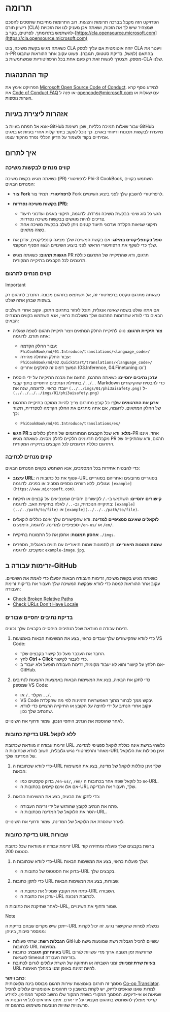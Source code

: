 <!--
CO_OP_TRANSLATOR_METADATA:
{
  "original_hash": "9f71f15fee9a73ecfcd4fd40efbe3070",
  "translation_date": "2025-05-09T03:41:52+00:00",
  "source_file": "CONTRIBUTING.md",
  "language_code": "he"
}
-->
# תרומה

הפרויקט הזה מקבל בברכה תרומות והצעות. רוב התרומות מחייבות שתסכים להסכם רישיון תורם (CLA) שמצהיר שיש לך את הזכות, ושאתה אכן מעניק לנו את הזכויות להשתמש בתרומתך. לפרטים, בקר ב-[https://cla.opensource.microsoft.com](https://cla.opensource.microsoft.com)

כשאתה מגיש בקשת משיכה, בוט CLA יזהה אוטומטית אם עליך לספק CLA ויעטר את ה-PR בהתאם (למשל, בדיקת סטטוס, תגובה). פשוט עקוב אחר ההוראות שהבוט מספק. תצטרך לעשות זאת רק פעם אחת בכל הרפוזיטוריות שמשתמשות ב-CLA שלנו.

## קוד ההתנהגות

הפרויקט אימץ את [Microsoft Open Source Code of Conduct](https://opensource.microsoft.com/codeofconduct/). למידע נוסף קרא את [Code of Conduct FAQ](https://opensource.microsoft.com/codeofconduct/faq/) או פנה ל-[opencode@microsoft.com](mailto:opencode@microsoft.com) עם שאלות או הערות נוספות.

## אזהרות ליצירת בעיות

אנא אל תפתח בעיות ב-GitHub עבור שאלות תמיכה כלליות, שכן רשימת GitHub מיועדת לבקשות תכונות ודיווחי באגים. כך נוכל לעקוב ביתר קלות אחרי בעיות או באגים אמיתיים בקוד ולשמור על הדיון הכללי נפרד מהקוד עצמו.

## איך לתרום

### קווים מנחים לבקשות משיכה

כשאתה מגיש בקשת משיכה (PR) לרפוזיטורי Phi-3 CookBook, השתמש בקווים המנחים הבאים:

- **צור Fork לרפוזיטורי**: תמיד צור Fork לרפוזיטורי לחשבון שלך לפני ביצוע השינויים.

- **בקשות משיכה נפרדות (PR)**:
  - הגש כל סוג שינוי בבקשת משיכה נפרדת. לדוגמה, תיקוני באגים ועדכוני תיעוד צריכים להיות מוגשים בבקשות משיכה נפרדות.
  - תיקוני שגיאות הקלדה ועדכוני תיעוד קטנים ניתן לשלב בבקשת משיכה אחת כשזה מתאים.

- **טפל בקונפליקטים במיזוג**: אם בקשת המשיכה שלך מציגה קונפליקטים, עדכן את הסניף המקומי `main` שלך כדי לשקף את הרפוזיטורי הראשי לפני ביצוע השינויים.

- **הגשות תרגום**: כשאתה מגיש PR תרגום, ודא שהתיקייה של התרגום כוללת תרגומים לכל הקבצים בתיקייה המקורית.

### קווים מנחים לתרגום

> [!IMPORTANT]
>
> כשאתה מתרגם טקסט ברפוזיטורי זה, אל תשתמש בתרגום מכונה. התנדב לתרגום רק בשפות שבהן אתה שולט.

אם אתה שולט בשפה שאינה אנגלית, תוכל לעזור בתרגום התוכן. עקוב אחרי השלבים הבאים כדי לוודא שתרומות התרגום שלך משולבות כראוי, אנא השתמש בקווים המנחים הבאים:

- **צור תיקיית תרגום**: נווט לתיקיית החלק המתאים ויצור תיקיית תרגום לשפה שאליה אתה תורם. לדוגמה:
  - עבור החלק הקדמה: `PhiCookBook/md/01.Introduce/translations/<language_code>/`
  - עבור החלק התחלה מהירה: `PhiCookBook/md/02.QuickStart/translations/<language_code>/`
  - המשך דפוס זה לחלקים אחרים (03.Inference, 04.Finetuning וכו')

- **עדכן נתיבים יחסיים**: כשאתה מתרגם, התאם את מבנה התיקיות על ידי הוספת `../../` בתחילת הנתיבים היחסיים בתוך קבצי Markdown כדי להבטיח שהקישורים יעבדו כראוי. לדוגמה, שנה את `(../../imgs/01/phi3aisafety.png)` ל-`(../../../../imgs/01/phi3aisafety.png)`

- **ארגן את התרגומים שלך**: כל קובץ מתורגם צריך להיות ממוקם בתיקיית התרגום של החלק המתאים. לדוגמה, אם אתה מתרגם את החלק הקדמה לספרדית, תיצור כך:
  - `PhiCookBook/md/01.Introduce/translations/es/`

- **הגש PR מלא**: ודא שכל הקבצים המתורגמים של החלק כלולים ב-PR אחד. איננו מקבלים תרגומים חלקיים לחלק מסוים. כשאתה מגיש PR תרגום, ודא שהתיקייה של התרגום כוללת תרגומים לכל הקבצים בתיקייה המקורית.

### קווים מנחים לכתיבה

כדי להבטיח אחידות בכל המסמכים, אנא השתמש בקווים המנחים הבאים:

- **עיצוב URL**: עטוף את כל כתובות ה-URL בסוגריים מרובעים ואחריהם בסוגריים עגולים, ללא רווחים נוספים מסביב או בפנים. לדוגמה: `[example](https://www.microsoft.com)`.

- **קישורים יחסיים**: השתמש ב-`./` לקישורים יחסיים שמצביעים על קבצים או תיקיות בתיקייה הנוכחית, וב-`../` לאלה בתיקיית האב. לדוגמה: `[example](../../path/to/file)` או `[example](../../../path/to/file)`.

- **לוקאלים שאינם ספציפיים למדינה**: ודא שהקישורים שלך אינם כוללים לוקאלים ספציפיים למדינה. לדוגמה, הימנע מ-`/en-us/` או `/en/`.

- **אחסון תמונות**: אחסן את כל התמונות בתיקיית `./imgs`.

- **שמות תמונות תיאוריים**: תן לתמונות שמות תיאוריים עם תווים באנגלית, מספרים ומקפים. לדוגמה: `example-image.jpg`.

## זרימות עבודה ב-GitHub

כשאתה מגיש בקשת משיכה, זרימות העבודה הבאות יופעלו כדי לאמת את השינויים. עקוב אחר ההוראות למטה כדי לוודא שבקשת המשיכה שלך תעבור את בדיקות זרימת העבודה:

- [Check Broken Relative Paths](../..)
- [Check URLs Don't Have Locale](../..)

### בדיקת נתיבים יחסיים שבורים

זרימת עבודה זו מוודאת שכל הנתיבים היחסיים בקבצים שלך נכונים.

1. כדי לוודא שהקישורים שלך עובדים כראוי, בצע את המשימות הבאות באמצעות VS Code:
    - החבר את העכבר מעל כל קישור בקבצים שלך.
    - לחץ **Ctrl + Click** כדי לעבור לקישור.
    - אם תלחץ על קישור והוא לא יעבוד מקומית, זרימת העבודה תופעל ולא יעבוד ב-GitHub.

1. כדי לתקן את הבעיה, בצע את המשימות הבאות באמצעות ההצעות לנתיבים שמספק VS Code:
    - הקלד `./` או `../`.
    - VS Code יבקש ממך לבחור מתוך האפשרויות הזמינות לפי מה שהקלדת.
    - עקוב אחרי הנתיב על ידי לחיצה על הקובץ או התיקייה הרצויים כדי לוודא שהנתיב שלך נכון.

לאחר שהוספת את הנתיב היחסי הנכון, שמור ודחוף את השינויים.

### בדיקת כתובות URL ללא לוקאל

זרימת עבודה זו מוודאת שכתובת URL כלשהי ברשת אינה כוללת לוקאל ספציפי למדינה. מאחר והרפוזיטורי נגיש גלובלית, חשוב לוודא שכתובות ה-URL אינן מכילות את הלוקאל של המדינה שלך.

1. כדי לוודא שכתובות ה-URL שלך אינן כוללות לוקאל של מדינה, בצע את המשימות הבאות:

    - בדוק טקסטים כמו `/en-us/`, `/en/` או כל לוקאל שפה אחר בכתובות ה-URL.
    - אם אלו אינם קיימים בכתובות ה-URL שלך, תעבור את הבדיקה.

1. כדי לתקן את הבעיה, בצע את המשימות הבאות:
    - פתח את הנתיב לקובץ שהודגש על ידי זרימת העבודה.
    - הסר את הלוקאל של המדינה מכתובות ה-URL.

לאחר שהסרת את הלוקאל של המדינה, שמור ודחוף את השינויים.

### בדיקת כתובות URL שבורות

זרימת עבודה זו מוודאת שכל כתובת URL ברשת בקבצים שלך פועלת ומחזירה קוד סטטוס 200.

1. כדי לוודא שכתובות ה-URL שלך פועלות כראוי, בצע את המשימות הבאות:
    - בדוק את הסטטוס של כתובות ה-URL בקבצים שלך.

2. כדי לתקן כתובות URL שבורות, בצע את המשימות הבאות:
    - פתח את הקובץ שמכיל את כתובת ה-URL השבורה.
    - עדכן את כתובת ה-URL לכתובת הנכונה.

לאחר שתיקנת את כתובות ה-URL, שמור ודחוף את השינויים.

> [!NOTE]
>
> ייתכן שיש מקרים שבהם בדיקת ה-URL נכשלת למרות שהקישור נגיש. זה יכול לקרות ממספר סיבות, ביניהן:
>
> - **הגבלות רשת:** שרתי פעולות GitHub עשויים להכיל הגבלות רשת שמונעות גישה לכתובות URL מסוימות.
> - **בעיות זמן תגובה:** כתובות URL שדורשות זמן תגובה ארוך מדי עשויות לגרום לשגיאת timeout בזרימת העבודה.
> - **בעיות שרת זמניות:** זמני השבתה או תחזוקה של השרת עלולים לגרום לכתובת URL להיות זמינה באופן זמני במהלך האימות.

**כתב ויתור**:  
מסמך זה תורגם באמצעות שירות תרגום מבוסס בינה מלאכותית [Co-op Translator](https://github.com/Azure/co-op-translator). למרות שאנו שואפים לדיוק, יש לקחת בחשבון כי תרגומים אוטומטיים עלולים להכיל שגיאות או אי-דיוקים. המסמך המקורי בשפת המקור שלו נחשב למקור המהימן. למידע קריטי מומלץ להשתמש בתרגום מקצועי על ידי אדם. איננו אחראים לכל אי הבנות או פרשנויות שגויות הנובעות משימוש בתרגום זה.